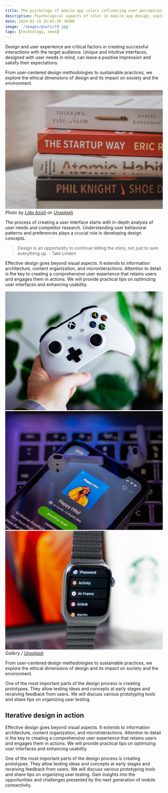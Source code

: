 ```yaml
---
title: The psychology of mobile app colors influencing user perception
description: Psychological aspects of color in mobile app design, exploring how color choices can influence user perception, emotions, and overall engagement.
date: 2024-01-18 15:01:35 +0300
image: '/images/posts/19.jpg'
tags: [technology, news]
---
```

Design and user experience are critical factors in creating successful interactions with the target audience. Unique and intuitive interfaces, designed with user needs in mind, can leave a positive impression and satisfy their expectations.

From user-centered design methodologies to sustainable practices, we explore the ethical dimensions of design and its impact on society and the environment.

![Books](/images/posts/09.jpg)
*Photo by [Lala Azizli](https://unsplash.com/@lazizli) on [Unsplash](https://unsplash.com/)*

The process of creating a user interface starts with in-depth analysis of user needs and competitor research. Understanding user behavioral patterns and preferences plays a crucial role in developing design concepts.

> Design is an opportunity to continue telling the story, not just to sum everything up. - Tate Linden

Effective design goes beyond visual aspects. It extends to information architecture, content organization, and microinteractions. Attention to detail is the key to creating a comprehensive user experience that retains users and engages them in actions. We will provide practical tips on optimizing user interfaces and enhancing usability.

<div class="gallery-box">
  <div class="gallery">
    <img src="/images/posts/post-1.jpg" loading="lazy" alt="Post">
    <img src="/images/posts/post-2.jpg" loading="lazy" alt="Post">
    <img src="/images/posts/post-3.jpg" loading="lazy" alt="Post">
  </div>
  <em>Gallery / <a href="https://unsplash.com/" target="_blank">Unsplash</a></em>
</div>

From user-centered design methodologies to sustainable practices, we explore the ethical dimensions of design and its impact on society and the environment.

One of the most important parts of the design process is creating prototypes. They allow testing ideas and concepts at early stages and receiving feedback from users. We will discuss various prototyping tools and share tips on organizing user testing.

## Iterative design in action

Effective design goes beyond visual aspects. It extends to information architecture, content organization, and microinteractions. Attention to detail is the key to creating a comprehensive user experience that retains users and engages them in actions. We will provide practical tips on optimizing user interfaces and enhancing usability.

One of the most important parts of the design process is creating prototypes. They allow testing ideas and concepts at early stages and receiving feedback from users. We will discuss various prototyping tools and share tips on organizing user testing. Gain insights into the opportunities and challenges presented by the next generation of mobile connectivity.